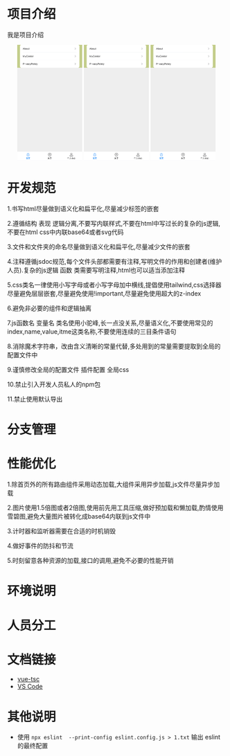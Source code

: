 # 项目介绍

我是项目介绍

<div style="text-align: center; margin-bottom: 20px">
<img src="./public/project.png" alt="项目首页图" title="项目首页图" width='150' />
<img src="./public/project.png" alt="项目首页图" title="项目首页图" width='150' />
<img src="./public/project.png" alt="项目首页图" title="项目首页图" width='150' />
</div>

# 开发规范

1.书写html尽量做到语义化和扁平化,尽量减少标签的嵌套

2.遵循结构 表现 逻辑分离,不要写内联样式,不要在html中写过长的复杂的js逻辑,不要在html css中内联base64或者svg代码

3.文件和文件夹的命名尽量做到语义化和扁平化,尽量减少文件的嵌套

4.注释遵循jsdoc规范,每个文件头部都需要有注释,写明文件的作用和创建者(维护人员).复杂的js逻辑 函数 类需要写明注释,html也可以适当添加注释

5.css类名一律使用小写字母或者小写字母加中横线,提倡使用tailwind,css选择器尽量避免层层嵌套,尽量避免使用!important,尽量避免使用超大的z-index

6.避免非必要的组件和逻辑抽离

7.js函数名 变量名 类名使用小驼峰,长一点没关系,尽量语义化,不要使用常见的index,name,value,itme这类名称,不要使用连续的三目条件语句

8.消除魔术字符串，改由含义清晰的常量代替,多处用到的常量需要提取到全局的配置文件中

9.谨慎修改全局的配置文件 插件配置 全局css

10.禁止引入开发人员私人的npm包

11.禁止使用默认导出

# 分支管理

# 性能优化

1.除首页外的所有路由组件采用动态加载,大组件采用异步加载,js文件尽量异步加载

2.图片使用1.5倍图或者2倍图,使用前先用工具压缩,做好预加载和懒加载,酌情使用雪碧图,避免大量图片被转化成base64内联到js文件中

3.计时器和监听器需要在合适的时机销毁

4.做好事件的防抖和节流

5.时刻留意各种资源的加载,接口的调用,避免不必要的性能开销

# 环境说明

# 人员分工

# 文档链接

- [vue-tsc](https://github.com/vuejs/language-tools/tree/master/packages/tsc)
- [VS Code](https://code.visualstudio.com/)

# 其他说明

- 使用 `npx eslint  --print-config eslint.config.js > 1.txt` 输出 eslint 的最终配置
